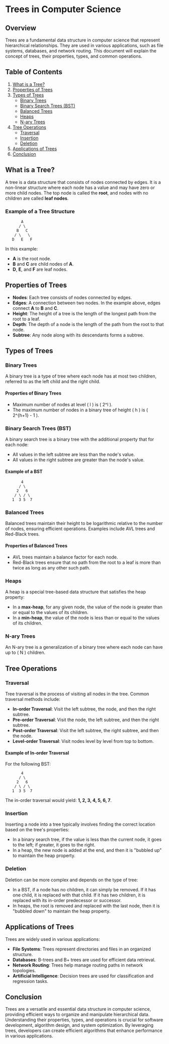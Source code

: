 
# Trees in Computer Science

## Overview

Trees are a fundamental data structure in computer science that represent hierarchical relationships. They are used in various applications, such as file systems, databases, and network routing. This document will explain the concept of trees, their properties, types, and common operations.

## Table of Contents

1. [What is a Tree?](#what-is-a-tree)
2. [Properties of Trees](#properties-of-trees)
3. [Types of Trees](#types-of-trees)
   - [Binary Trees](#binary-trees)
   - [Binary Search Trees (BST)](#binary-search-trees-bst)
   - [Balanced Trees](#balanced-trees)
   - [Heaps](#heaps)
   - [N-ary Trees](#n-ary-trees)
4. [Tree Operations](#tree-operations)
   - [Traversal](#traversal)
   - [Insertion](#insertion)
   - [Deletion](#deletion)
5. [Applications of Trees](#applications-of-trees)
6. [Conclusion](#conclusion)

## What is a Tree?

A tree is a data structure that consists of nodes connected by edges. It is a non-linear structure where each node has a value and may have zero or more child nodes. The top node is called the **root**, and nodes with no children are called **leaf nodes**. 

### Example of a Tree Structure

```
       A
      / \
     B   C
    / \   \
   D   E   F
```

In this example:
- **A** is the root node.
- **B** and **C** are child nodes of **A**.
- **D**, **E**, and **F** are leaf nodes.

## Properties of Trees

- **Nodes**: Each tree consists of nodes connected by edges.
- **Edges**: A connection between two nodes. In the example above, edges connect **A** to **B** and **C**.
- **Height**: The height of a tree is the length of the longest path from the root to a leaf.
- **Depth**: The depth of a node is the length of the path from the root to that node.
- **Subtree**: Any node along with its descendants forms a subtree.

## Types of Trees

### Binary Trees

A binary tree is a type of tree where each node has at most two children, referred to as the left child and the right child.

#### Properties of Binary Trees
- Maximum number of nodes at level \( l \) is \( 2^l \).
- The maximum number of nodes in a binary tree of height \( h \) is \( 2^{h+1} - 1 \).

### Binary Search Trees (BST)

A binary search tree is a binary tree with the additional property that for each node:
- All values in the left subtree are less than the node's value.
- All values in the right subtree are greater than the node's value.

#### Example of a BST

```
       4
      / \
     2   6
    / \ / \
   1  3 5  7
```

### Balanced Trees

Balanced trees maintain their height to be logarithmic relative to the number of nodes, ensuring efficient operations. Examples include AVL trees and Red-Black trees.

#### Properties of Balanced Trees
- AVL trees maintain a balance factor for each node.
- Red-Black trees ensure that no path from the root to a leaf is more than twice as long as any other such path.

### Heaps

A heap is a special tree-based data structure that satisfies the heap property:
- In a **max-heap**, for any given node, the value of the node is greater than or equal to the values of its children.
- In a **min-heap**, the value of the node is less than or equal to the values of its children.

### N-ary Trees

An N-ary tree is a generalization of a binary tree where each node can have up to \( N \) children. 

## Tree Operations

### Traversal

Tree traversal is the process of visiting all nodes in the tree. Common traversal methods include:

- **In-order Traversal**: Visit the left subtree, the node, and then the right subtree.
- **Pre-order Traversal**: Visit the node, the left subtree, and then the right subtree.
- **Post-order Traversal**: Visit the left subtree, the right subtree, and then the node.
- **Level-order Traversal**: Visit nodes level by level from top to bottom.

#### Example of In-order Traversal

For the following BST:

```
       4
      / \
     2   6
    / \ / \
   1  3 5  7
```

The in-order traversal would yield: **1, 2, 3, 4, 5, 6, 7**.

### Insertion

Inserting a node into a tree typically involves finding the correct location based on the tree's properties:

- In a binary search tree, if the value is less than the current node, it goes to the left; if greater, it goes to the right.
- In a heap, the new node is added at the end, and then it is "bubbled up" to maintain the heap property.

### Deletion

Deletion can be more complex and depends on the type of tree:

- In a BST, if a node has no children, it can simply be removed. If it has one child, it is replaced with that child. If it has two children, it is replaced with its in-order predecessor or successor.
- In heaps, the root is removed and replaced with the last node, then it is "bubbled down" to maintain the heap property.

## Applications of Trees

Trees are widely used in various applications:

- **File Systems**: Trees represent directories and files in an organized structure.
- **Databases**: B-trees and B+ trees are used for efficient data retrieval.
- **Network Routing**: Trees help manage routing paths in network topologies.
- **Artificial Intelligence**: Decision trees are used for classification and regression tasks.

## Conclusion

Trees are a versatile and essential data structure in computer science, providing efficient ways to organize and manipulate hierarchical data. Understanding their properties, types, and operations is crucial for software development, algorithm design, and system optimization. By leveraging trees, developers can create efficient algorithms that enhance performance in various applications.
